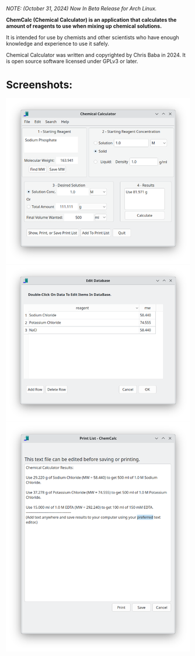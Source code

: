 *NOTE: (October 31, 2024) Now In Beta Release for Arch Linux.*

**ChemCalc (Chemical Calculator) is an application that calculates the amount of reagents to
use when mixing up chemical solutions.**

It is intended for use by chemists and other scientists who have enough knowledge and experience to use it safely.

Chemical Calculator  was written and copyrighted by Chris Baba in 2024.
It is open source software licensed under GPLv3 or later.

# Screenshots:
![ChemCalc main window](ChemCalc-Main-Screen.png)
![ChemCalc Database](ChemCalc-Edit-Database.png)
![ChemCalc Printout](ChemCalc-Results-Printout.png)
